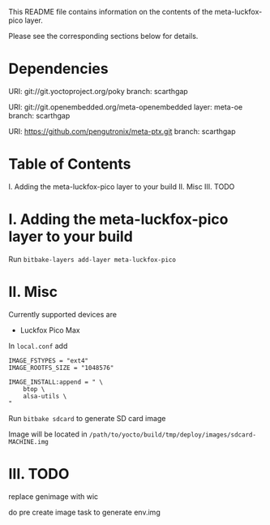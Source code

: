 This README file contains information on the contents of the meta-luckfox-pico layer.

Please see the corresponding sections below for details.

Dependencies
============

  URI: git://git.yoctoproject.org/poky
  branch: scarthgap

  URI: git://git.openembedded.org/meta-openembedded
  layer: meta-oe
  branch: scarthgap

  URI: https://github.com/pengutronix/meta-ptx.git
  branch: scarthgap

Table of Contents
=================

  I. Adding the meta-luckfox-pico layer to your build
 II. Misc
 III. TODO


I. Adding the meta-luckfox-pico layer to your build
=================================================

Run ```bitbake-layers add-layer meta-luckfox-pico```

II. Misc
========

Currently supported devices are
- Luckfox Pico Max

In ```local.conf``` add
```
IMAGE_FSTYPES = "ext4"
IMAGE_ROOTFS_SIZE = "1048576"

IMAGE_INSTALL:append = " \
    btop \
    alsa-utils \
"
```

Run ```bitbake sdcard``` to generate SD card image

Image will be located in ```/path/to/yocto/build/tmp/deploy/images/sdcard-MACHINE.img```

III. TODO
=========

replace genimage with wic

do pre create image task to generate env.img
